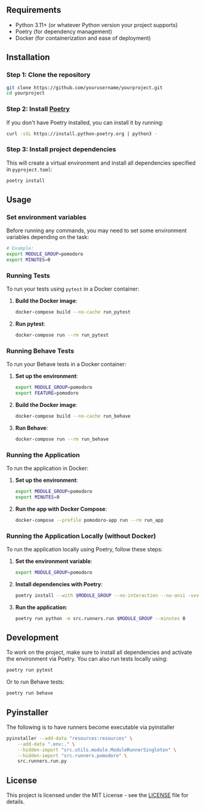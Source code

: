 
## Requirements

- Python 3.11+ (or whatever Python version your project supports)
- Poetry (for dependency management)
- Docker (for containerization and ease of deployment)

## Installation

### Step 1: Clone the repository

```bash
git clone https://github.com/yourusername/yourproject.git
cd yourproject
```

### Step 2: Install [Poetry](https://python-poetry.org/docs/#installation)

If you don't have Poetry installed, you can install it by running:

```bash
curl -sSL https://install.python-poetry.org | python3 -
```

### Step 3: Install project dependencies

This will create a virtual environment and install all dependencies specified in `pyproject.toml`:

```bash
poetry install
```

## Usage

### Set environment variables

Before running any commands, you may need to set some environment variables depending on the task:

```bash
# Example:
export MODULE_GROUP=pomodoro
export MINUTES=0
```

### Running Tests

To run your tests using `pytest` in a Docker container:

1. **Build the Docker image**:

    ```bash
    docker-compose build --no-cache run_pytest
    ```

2. **Run pytest**:

    ```bash
    docker-compose run --rm run_pytest
    ```

### Running Behave Tests

To run your Behave tests in a Docker container:

1. **Set up the environment**:

    ```bash
    export MODULE_GROUP=pomodoro
    export FEATURE=pomodoro
    ```

2. **Build the Docker image**:

    ```bash
    docker-compose build --no-cache run_behave
    ```

3. **Run Behave**:

    ```bash
    docker-compose run --rm run_behave
    ```

### Running the Application

To run the application in Docker:

1. **Set up the environment**:

    ```bash
    export MODULE_GROUP=pomodoro
    export MINUTES=0
    ```

2. **Run the app with Docker Compose**:

    ```bash
    docker-compose --profile pomodoro-app run --rm run_app
    ```

### Running the Application Locally (without Docker)

To run the application locally using Poetry, follow these steps:

1. **Set the environment variable**:

    ```bash
    export MODULE_GROUP=pomodoro
    ```

2. **Install dependencies with Poetry**:

    ```bash
    poetry install --with $MODULE_GROUP --no-interaction --no-ansi -vvv
    ```

3. **Run the application**:

    ```bash
    poetry run python -m src.runners.run $MODULE_GROUP --minutes 0
    ```

## Development

To work on the project, make sure to install all dependencies and activate the environment via Poetry. You can also run tests locally using:

```bash
poetry run pytest
```

Or to run Behave tests:

```bash
poetry run behave
```

## Pyinstaller

The following is to have runners become executable via pyinstaller 
```bash
pyinstaller --add-data "resources:resources" \
    --add-data ".env:." \
    --hidden-import "src.utils.module.ModuleRunnerSingleton" \
    --hidden-import "src.runners.pomodoro" \
    src.runners.run.py
```

## License

This project is licensed under the MIT License - see the [LICENSE](LICENSE) file for details.

